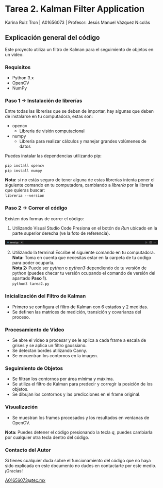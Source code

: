 # Tarea 2. Kalman Filter Application
Karina Ruiz Tron | 
A01656073 |
Profesor: Jesús Manuel Vázquez Nicolás

## Explicación general del código
Este proyecto utiliza un filtro de Kalman para el seguimiento de objetos en un video. 

### Requisitos
- Python 3.x
- OpenCV
- NumPy

### Paso 1 -> Instalación de librerías 
Entre todas las librerías que se deben de importar, hay algunas que deben de instalarse en tu computadora, estas son:

* opencv
    * Librería de visión computacional
* numpy
    * Librería para realizar cálculos y manejar grandes volúmenes de datos

Puedes instalar las dependencias utilizando pip:

`pip install opencv`\
`pip install numpy`

**Nota:** si no estás seguro de tener alguna de estas librerías intenta poner el siguiente comando en tu computadora, cambiando a *librería* por la librería que quieras buscar:\
`libreria --version`

### Paso 2 -> Correr el código
Existen dos formas de correr el código:
1. Utilizando Visual Studio Code
Presiona en el botón de *Run* ubicado en la parte superior derecha (ve la foto de referencia).

![alt](imag/run_vsc.png)

2. Utilizando la terminal
Escribe el siguiente comando en tu computadora.\
**Nota:** Toma en cuenta que necesitas estar en la carpeta de tu codigo para poder ocuparla.\
**Nota 2:** Puede ser *python* o *python3* dependiendo de tu versión de python (puedes checar tu versión ocupando el comando de versión del apartado **Paso 1**).\
`python3 tarea2.py`

### Inicialización del Filtro de Kalman
* Primero se configura el filtro de Kalman con 6 estados y 2 medidas.
* Se definen las matrices de medición, transición y covarianza del proceso.

### Procesamiento de Video
* Se abre el video a procesar y se le aplica a cada frame a escala de grises y se aplica un filtro gaussiano.
* Se detectan bordes utilizando Canny.
* Se encuentran los contornos en la imagen.

### Seguimiento de Objetos
* Se filtran los contornos por área mínima y máxima.
* Se utiliza el filtro de Kalman para predecir y corregir la posición de los objetos.
* Se dibujan los contornos y las predicciones en el frame original.

### Visualización
* Se muestran los frames procesados y los resultados en ventanas de OpenCV.

**Nota:** Puedes detener el código presionando la tecla *q*, puedes cambiarla por cualquier otra tecla dentro del código.

### Contacto del Autor
Si tienes cualquier duda sobre el funcionamiento del código que no haya sido explicada en este documento no dudes en contactarte por este medio.\
¡Gracias!

A01656073@tec.mx
